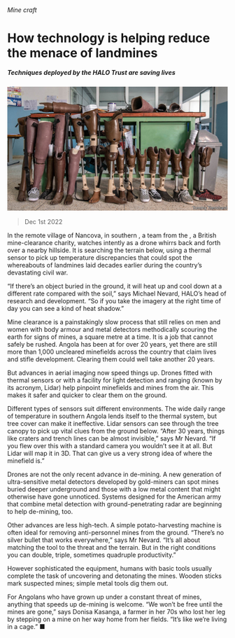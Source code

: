 ###### Mine craft

# How technology is helping reduce the menace of landmines 

##### Techniques deployed by the HALO Trust are saving lives 

![image](images/20221203_MAP503.jpg) 

> Dec 1st 2022 

In the remote village of Nancova, in southern , a team from the , a British mine-clearance charity, watches intently as a drone whirrs back and forth over a nearby hillside. It is searching the terrain below, using a thermal sensor to pick up temperature discrepancies that could spot the whereabouts of landmines laid decades earlier during the country’s devastating civil war.

“If there’s an object buried in the ground, it will heat up and cool down at a different rate compared with the soil,” says Michael Nevard, HALO’s head of research and development. “So if you take the imagery at the right time of day you can see a kind of heat shadow.”

Mine clearance is a painstakingly slow process that still relies on men and women with body armour and metal detectors methodically scouring the earth for signs of mines, a square metre at a time. It is a job that cannot safely be rushed. Angola has been at for over 20 years, yet there are still more than 1,000 uncleared minefields across the country that claim lives and stifle development. Clearing them could well take another 20 years.

But advances in aerial imaging now speed things up. Drones fitted with thermal sensors or with a facility for light detection and ranging (known by its acronym, Lidar) help pinpoint minefields and mines from the air. This makes it safer and quicker to clear them on the ground.

Different types of sensors suit different environments. The wide daily range of temperature in southern Angola lends itself to the thermal system, but tree cover can make it ineffective. Lidar sensors can see through the tree canopy to pick up vital clues from the ground below. “After 30 years, things like craters and trench lines can be almost invisible,” says Mr Nevard. “If you flew over this with a standard camera you wouldn’t see it at all. But Lidar will map it in 3D. That can give us a very strong idea of where the minefield is.”

Drones are not the only recent advance in de-mining. A new generation of ultra-sensitive metal detectors developed by gold-miners can spot mines buried deeper underground and those with a low metal content that might otherwise have gone unnoticed. Systems designed for the American army that combine metal detection with ground-penetrating radar are beginning to help de-mining, too. 

Other advances are less high-tech. A simple potato-harvesting machine is often ideal for removing anti-personnel mines from the ground. “There’s no silver bullet that works everywhere,” says Mr Nevard. “It’s all about matching the tool to the threat and the terrain. But in the right conditions you can double, triple, sometimes quadruple productivity.”

However sophisticated the equipment, humans with basic tools usually complete the task of uncovering and detonating the mines. Wooden sticks mark suspected mines; simple metal tools dig them out. 

For Angolans who have grown up under a constant threat of mines, anything that speeds up de-mining is welcome. “We won’t be free until the mines are gone,” says Donisa Kasanga, a farmer in her 70s who lost her leg by stepping on a mine on her way home from her fields. “It’s like we’re living in a cage.” ■

